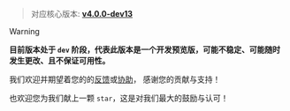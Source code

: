 > 对应核心版本: [**v4.0.0-dev13**](https://github.com/simple-robot/simpler-robot/releases/tag/v4.0.0-dev13)


> [!warning]
> **目前版本处于 `dev` 阶段，代表此版本是一个开发预览版，可能不稳定、可能随时发生更改、且不保证可用性。**


我们欢迎并期望着您的的[反馈](https://github.com/simple-robot/simbot-component-qq-guild/issues)或[协助](https://github.com/simple-robot/simbot-component-qq-guild/pulls)，
感谢您的贡献与支持！

也欢迎您为我们献上一颗 `star`，这是对我们最大的鼓励与认可！
